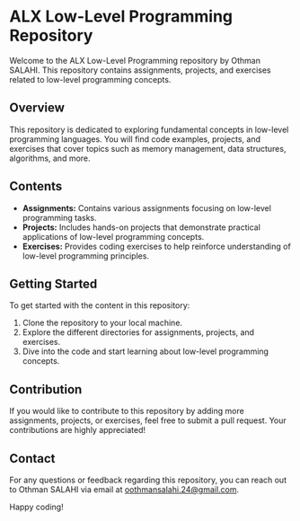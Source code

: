 # ALX Low-Level Programming Repository

Welcome to the ALX Low-Level Programming repository by Othman SALAHI. This repository contains assignments, projects, and exercises related to low-level programming concepts.

## Overview
This repository is dedicated to exploring fundamental concepts in low-level programming languages. You will find code examples, projects, and exercises that cover topics such as memory management, data structures, algorithms, and more.

## Contents
- **Assignments:** Contains various assignments focusing on low-level programming tasks.
- **Projects:** Includes hands-on projects that demonstrate practical applications of low-level programming concepts.
- **Exercises:** Provides coding exercises to help reinforce understanding of low-level programming principles.

## Getting Started
To get started with the content in this repository:
1. Clone the repository to your local machine.
2. Explore the different directories for assignments, projects, and exercises.
3. Dive into the code and start learning about low-level programming concepts.

## Contribution
If you would like to contribute to this repository by adding more assignments, projects, or exercises, feel free to submit a pull request. Your contributions are highly appreciated!

## Contact
For any questions or feedback regarding this repository, you can reach out to Othman SALAHI via email at oothmansalahi.24@gmail.com.

Happy coding!
